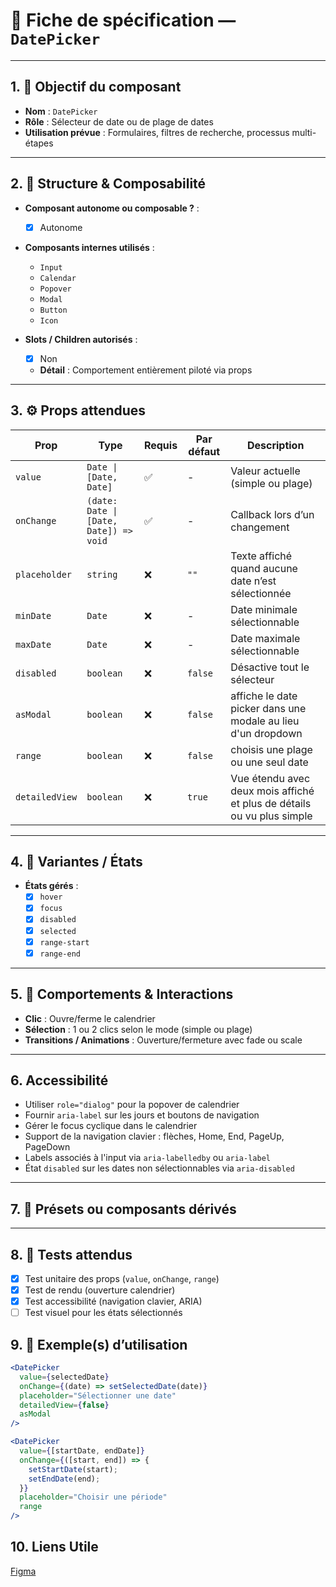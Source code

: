 # 📄 Fiche de spécification — `DatePicker`

---

## 1. 🔎 Objectif du composant

- **Nom** : `DatePicker`
- **Rôle** : Sélecteur de date ou de plage de dates
- **Utilisation prévue** : Formulaires, filtres de recherche, processus multi-étapes

---

## 2. 🧱 Structure & Composabilité

- **Composant autonome ou composable ?** :
    - [x] Autonome

- **Composants internes utilisés** :
    - `Input`
    - `Calendar`
    - `Popover`
    - `Modal`
    - `Button`
    - `Icon`

- **Slots / Children autorisés** :
    - [x] Non
    - **Détail** : Comportement entièrement piloté via props

---

## 3. ⚙️ Props attendues

| Prop           | Type                                   | Requis | Par défaut | Description                                                            |
|----------------|----------------------------------------|--------|------------|------------------------------------------------------------------------|
| `value`        | `Date \| [Date, Date]`                 | ✅      | -          | Valeur actuelle (simple ou plage)                                      |
| `onChange`     | `(date: Date \| [Date, Date]) => void` | ✅      | -          | Callback lors d’un changement                                          |
| `placeholder`  | `string`                               | ❌      | `""`       | Texte affiché quand aucune date n’est sélectionnée                     |
| `minDate`      | `Date`                                 | ❌      | -          | Date minimale sélectionnable                                           |
| `maxDate`      | `Date`                                 | ❌      | -          | Date maximale sélectionnable                                           |
| `disabled`     | `boolean`                              | ❌      | `false`    | Désactive tout le sélecteur                                            |
| `asModal`      | `boolean`                              | ❌      | `false`    | affiche le date picker dans une modale au lieu d'un dropdown           |
| `range`        | `boolean`                              | ❌     | `false`    | choisis une plage ou une seul date                                     |
| `detailedView` | `boolean`                              | ❌     | `true`     | Vue étendu avec deux mois affiché et plus de détails ou vu plus simple |

---

## 4. 🎨 Variantes / États


- **États gérés** :
    - [x] `hover`
    - [x] `focus`
    - [x] `disabled`
    - [x] `selected`
    - [x] `range-start`
    - [x] `range-end`

---

## 5. 🧪 Comportements & Interactions

- **Clic** : Ouvre/ferme le calendrier
- **Sélection** : 1 ou 2 clics selon le mode (simple ou plage)
- **Transitions / Animations** : Ouverture/fermeture avec fade ou scale

---

## 6. Accessibilité

- Utiliser `role="dialog"` pour la popover de calendrier
- Fournir `aria-label` sur les jours et boutons de navigation
- Gérer le focus cyclique dans le calendrier
- Support de la navigation clavier : flèches, Home, End, PageUp, PageDown
- Labels associés à l'input via `aria-labelledby` ou `aria-label`
- État `disabled` sur les dates non sélectionnables via `aria-disabled`

---

## 7. 🧩 Présets ou composants dérivés

---

## 8. 🧪 Tests attendus

- [x] Test unitaire des props (`value`, `onChange`, `range`)
- [x] Test de rendu (ouverture calendrier)
- [x] Test accessibilité (navigation clavier, ARIA)
- [ ] Test visuel pour les états sélectionnés

## 9. 📐 Exemple(s) d’utilisation

```jsx
<DatePicker
  value={selectedDate}
  onChange={(date) => setSelectedDate(date)}
  placeholder="Sélectionner une date"
  detailedView={false}
  asModal
/>

<DatePicker
  value={[startDate, endDate]}
  onChange={([start, end]) => {
    setStartDate(start);
    setEndDate(end);
  }}
  placeholder="Choisir une période"
  range
/>
```

## 10. Liens Utile
[Figma](https://www.figma.com/design/BE2sfEyiN6lmoEw5l9kXY4/Design-system-V.2?node-id=1143-85678&p=f&m=dev)